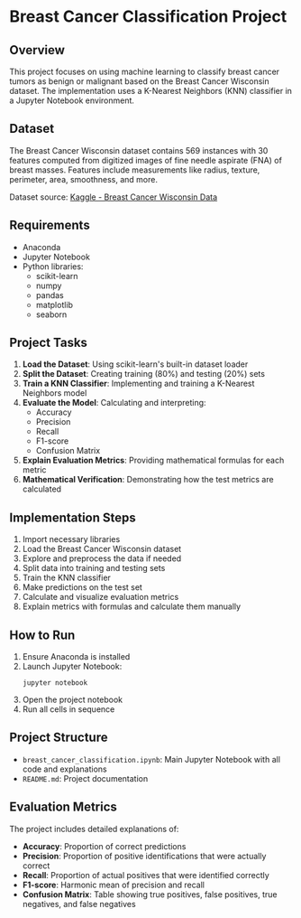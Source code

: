 # Breast Cancer Classification Project

## Overview
This project focuses on using machine learning to classify breast cancer tumors as benign or malignant based on the Breast Cancer Wisconsin dataset. The implementation uses a K-Nearest Neighbors (KNN) classifier in a Jupyter Notebook environment.

## Dataset
The Breast Cancer Wisconsin dataset contains 569 instances with 30 features computed from digitized images of fine needle aspirate (FNA) of breast masses. Features include measurements like radius, texture, perimeter, area, smoothness, and more.

Dataset source: [Kaggle - Breast Cancer Wisconsin Data](https://www.kaggle.com/datasets/uciml/breast-cancer-wisconsin-data/data)

## Requirements
- Anaconda
- Jupyter Notebook
- Python libraries:
  - scikit-learn
  - numpy
  - pandas
  - matplotlib
  - seaborn

## Project Tasks
1. **Load the Dataset**: Using scikit-learn's built-in dataset loader
2. **Split the Dataset**: Creating training (80%) and testing (20%) sets
3. **Train a KNN Classifier**: Implementing and training a K-Nearest Neighbors model
4. **Evaluate the Model**: Calculating and interpreting:
   - Accuracy
   - Precision
   - Recall
   - F1-score
   - Confusion Matrix
5. **Explain Evaluation Metrics**: Providing mathematical formulas for each metric
6. **Mathematical Verification**: Demonstrating how the test metrics are calculated

## Implementation Steps
1. Import necessary libraries
2. Load the Breast Cancer Wisconsin dataset
3. Explore and preprocess the data if needed
4. Split data into training and testing sets
5. Train the KNN classifier
6. Make predictions on the test set
7. Calculate and visualize evaluation metrics
8. Explain metrics with formulas and calculate them manually

## How to Run
1. Ensure Anaconda is installed
2. Launch Jupyter Notebook:
   ```
   jupyter notebook
   ```
3. Open the project notebook
4. Run all cells in sequence

## Project Structure
- `breast_cancer_classification.ipynb`: Main Jupyter Notebook with all code and explanations
- `README.md`: Project documentation

## Evaluation Metrics
The project includes detailed explanations of:
- **Accuracy**: Proportion of correct predictions
- **Precision**: Proportion of positive identifications that were actually correct
- **Recall**: Proportion of actual positives that were identified correctly
- **F1-score**: Harmonic mean of precision and recall
- **Confusion Matrix**: Table showing true positives, false positives, true negatives, and false negatives
